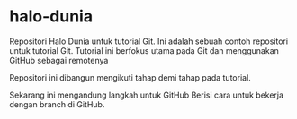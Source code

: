 # halo-dunia
Repositori Halo Dunia untuk tutorial Git.
Ini adalah sebuah contoh repositori untuk tutorial Git.
Tutorial ini berfokus utama pada Git dan menggunakan GitHub sebagai remotenya

Repositori ini dibangun mengikuti tahap demi tahap pada tutorial.

Sekarang ini mengandung langkah untuk GitHub
Berisi cara untuk bekerja dengan branch di GitHub.

